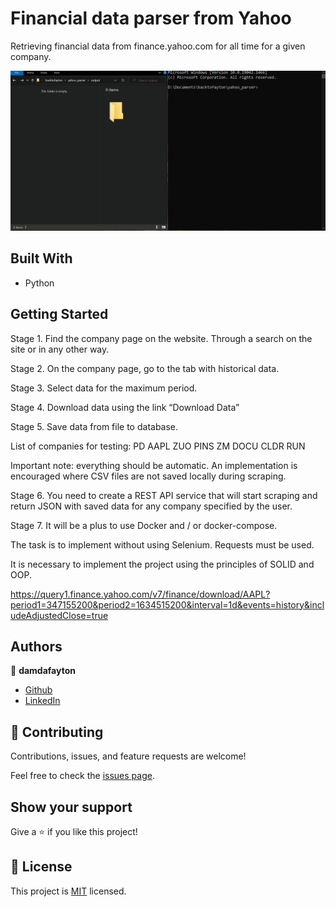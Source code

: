 # Financial data parser from Yahoo

Retrieving financial data from finance.yahoo.com for all time for a given company.

![](./animation.gif)


## Built With

- Python


## Getting Started

Stage 1. Find the company page on the website. Through a search on the site or in any other way.

Stage 2. On the company page, go to the tab with historical data.

Stage 3. Select data for the maximum period.

Stage 4. Download data using the link “Download Data”

Stage 5. Save data from file to database.

List of companies for testing:
PD
AAPL
ZUO
PINS
ZM
DOCU
CLDR
RUN

Important note: everything should be automatic.
An implementation is encouraged where CSV files are not saved locally during scraping.

Stage 6. You need to create a REST API service that will start scraping and return JSON with saved data for any company specified by the user.

Stage 7. It will be a plus to use Docker and / or docker-compose.

The task is to implement without using Selenium.
Requests must be used.

It is necessary to implement the project using the principles of SOLID and OOP.

https://query1.finance.yahoo.com/v7/finance/download/AAPL?period1=347155200&period2=1634515200&interval=1d&events=history&includeAdjustedClose=true



## Authors

👤 **damdafayton**

- [Github](https://github.com/damdafayton)
- [LinkedIn](https://linkedin.com/in/damdafayton)


## 🤝 Contributing

Contributions, issues, and feature requests are welcome!

Feel free to check the [issues page](../../issues/).


## Show your support

Give a ⭐️ if you like this project!


## 📝 License

This project is [MIT](./MIT.md) licensed.